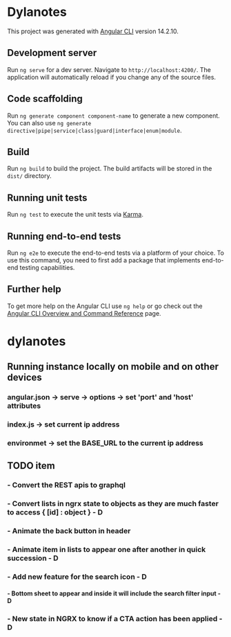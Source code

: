 # Dylanotes

This project was generated with [Angular CLI](https://github.com/angular/angular-cli) version 14.2.10.

## Development server

Run `ng serve` for a dev server. Navigate to `http://localhost:4200/`. The application will automatically reload if you change any of the source files.

## Code scaffolding

Run `ng generate component component-name` to generate a new component. You can also use `ng generate directive|pipe|service|class|guard|interface|enum|module`.

## Build

Run `ng build` to build the project. The build artifacts will be stored in the `dist/` directory.

## Running unit tests

Run `ng test` to execute the unit tests via [Karma](https://karma-runner.github.io).

## Running end-to-end tests

Run `ng e2e` to execute the end-to-end tests via a platform of your choice. To use this command, you need to first add a package that implements end-to-end testing capabilities.

## Further help

To get more help on the Angular CLI use `ng help` or go check out the [Angular CLI Overview and Command Reference](https://angular.io/cli) page.
# dylanotes

## Running instance locally on mobile and on other devices
### angular.json -> serve -> options -> set 'port' and 'host' attributes
### index.js -> set current ip address
### environmet -> set the BASE_URL to the current ip address


## TODO item
### - Convert the REST apis to graphql 
### - Convert lists in ngrx state to objects as they are much faster to access { [id] : object } - D
### - Animate the back button in header
### - Animate item in lists to appear one after another in quick succession - D
### - Add new feature for the search icon - D
####  - Bottom sheet to appear and inside it will include the search filter input - D
### - New state in NGRX to know if a CTA action has been applied - D